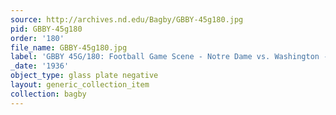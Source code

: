 ```yaml
---
source: http://archives.nd.edu/Bagby/GBBY-45g180.jpg
pid: GBBY-45g180
order: '180'
file_name: GBBY-45g180.jpg
label: 'GBBY 45G/180: Football Game Scene - Notre Dame vs. Washington - 1936'
_date: '1936'
object_type: glass plate negative
layout: generic_collection_item
collection: bagby
---
```

